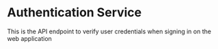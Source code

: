 # Authentication Service

This is the API endpoint to verify user credentials when signing in on the web application

